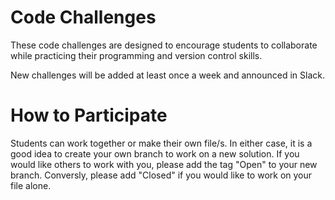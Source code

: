 # Code Challenges
These code challenges are designed to encourage students to collaborate while practicing their programming and version control skills.

New challenges will be added at least once a week and announced in Slack.

# How to Participate

Students can work together or make their own file/s. In either case, it is a good idea to create your own branch to work on a new solution. If you would like others to work with you, please add the tag "Open" to your new branch. Conversly, please add "Closed" if you would like to work on your file alone.
